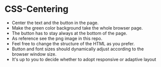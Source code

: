 CSS-Centering
=============

- Center the text and the button in the page.
- Make the green color background take the whole browser page.
- The button has to stay always at the bottom of the page.
- As reference see the png image in this repo.
- Feel free to change the structure of the HTML as you prefer.
- Button and font sizes should dynamically adjust according to the browser window size.
- It's up to you to decide whether to adopt responsive or adaptive layout
